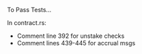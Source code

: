 To Pass Tests...

In contract.rs:
- Comment line 392 for unstake checks
- Comment lines 439-445 for accrual msgs